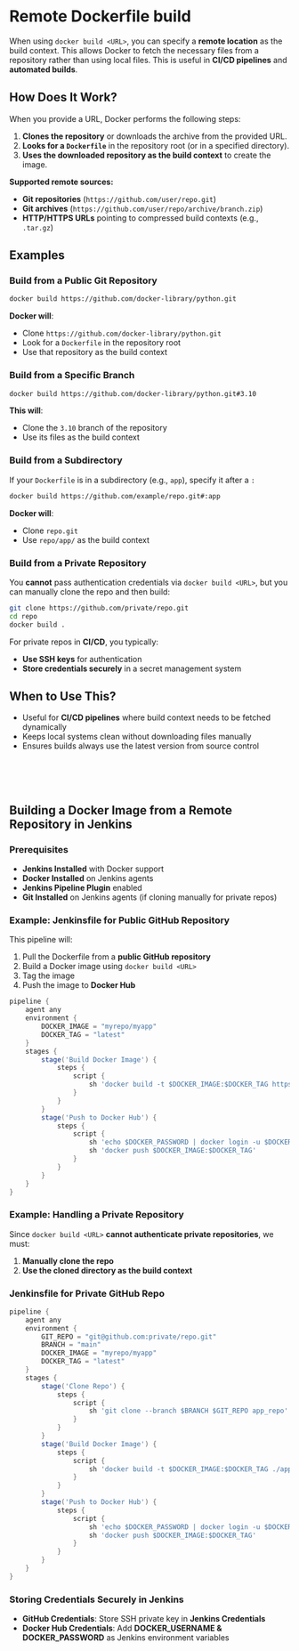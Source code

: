 # Remote Dockerfile build

When using `docker build <URL>`, you can specify a **remote location** as the build context. This allows Docker to fetch the necessary files from a repository rather than using local files. This is useful in **CI/CD pipelines** and **automated builds**.  


## How Does It Work?  
When you provide a URL, Docker performs the following steps:  
1. **Clones the repository** or downloads the archive from the provided URL.  
2. **Looks for a `Dockerfile`** in the repository root (or in a specified directory).  
3. **Uses the downloaded repository as the build context** to create the image.  

**Supported remote sources:**  
- **Git repositories** (`https://github.com/user/repo.git`)
- **Git archives** (`https://github.com/user/repo/archive/branch.zip`)
- **HTTP/HTTPS URLs** pointing to compressed build contexts (e.g., `.tar.gz`)

## Examples  
### **Build from a Public Git Repository**
```sh
docker build https://github.com/docker-library/python.git
```
**Docker will**:
- Clone `https://github.com/docker-library/python.git`
- Look for a `Dockerfile` in the repository root  
- Use that repository as the build context  

### **Build from a Specific Branch**
```sh
docker build https://github.com/docker-library/python.git#3.10
```
**This will**:  
- Clone the `3.10` branch of the repository  
- Use its files as the build context  

### **Build from a Subdirectory**
If your `Dockerfile` is in a subdirectory (e.g., `app`), specify it after a `:`  
```sh
docker build https://github.com/example/repo.git#:app
```
**Docker will**:
- Clone `repo.git`
- Use `repo/app/` as the build context  

### **Build from a Private Repository**
You **cannot** pass authentication credentials via `docker build <URL>`, but you can manually clone the repo and then build:
```sh
git clone https://github.com/private/repo.git
cd repo
docker build .
```
For private repos in **CI/CD**, you typically:
- **Use SSH keys** for authentication  
- **Store credentials securely** in a secret management system  


## When to Use This?  
- Useful for **CI/CD pipelines** where build context needs to be fetched dynamically  
- Keeps local systems clean without downloading files manually  
- Ensures builds always use the latest version from source control  


<br><br><br>

## **Building a Docker Image from a Remote Repository in Jenkins**  

### **Prerequisites**
- **Jenkins Installed** with Docker support  
- **Docker Installed** on Jenkins agents  
- **Jenkins Pipeline Plugin** enabled  
- **Git Installed** on Jenkins agents (if cloning manually for private repos)  

### **Example: Jenkinsfile for Public GitHub Repository**  

This pipeline will:  
1. Pull the Dockerfile from a **public GitHub repository**  
2. Build a Docker image using `docker build <URL>`  
3. Tag the image  
4. Push the image to **Docker Hub**  

```groovy
pipeline {
    agent any
    environment {
        DOCKER_IMAGE = "myrepo/myapp"
        DOCKER_TAG = "latest"
    }
    stages {
        stage('Build Docker Image') {
            steps {
                script {
                    sh 'docker build -t $DOCKER_IMAGE:$DOCKER_TAG https://github.com/docker-library/python.git'
                }
            }
        }
        stage('Push to Docker Hub') {
            steps {
                script {
                    sh 'echo $DOCKER_PASSWORD | docker login -u $DOCKER_USERNAME --password-stdin'
                    sh 'docker push $DOCKER_IMAGE:$DOCKER_TAG'
                }
            }
        }
    }
}
```



### **Example: Handling a Private Repository**  
Since `docker build <URL>` **cannot authenticate private repositories**, we must:  
1. **Manually clone the repo**  
2. **Use the cloned directory as the build context**  

### **Jenkinsfile for Private GitHub Repo**
```groovy
pipeline {
    agent any
    environment {
        GIT_REPO = "git@github.com:private/repo.git"
        BRANCH = "main"
        DOCKER_IMAGE = "myrepo/myapp"
        DOCKER_TAG = "latest"
    }
    stages {
        stage('Clone Repo') {
            steps {
                script {
                    sh 'git clone --branch $BRANCH $GIT_REPO app_repo'
                }
            }
        }
        stage('Build Docker Image') {
            steps {
                script {
                    sh 'docker build -t $DOCKER_IMAGE:$DOCKER_TAG ./app_repo'
                }
            }
        }
        stage('Push to Docker Hub') {
            steps {
                script {
                    sh 'echo $DOCKER_PASSWORD | docker login -u $DOCKER_USERNAME --password-stdin'
                    sh 'docker push $DOCKER_IMAGE:$DOCKER_TAG'
                }
            }
        }
    }
}
```


### **Storing Credentials Securely in Jenkins**
- **GitHub Credentials**: Store SSH private key in **Jenkins Credentials**  
- **Docker Hub Credentials**: Add **DOCKER_USERNAME & DOCKER_PASSWORD** as Jenkins environment variables  
